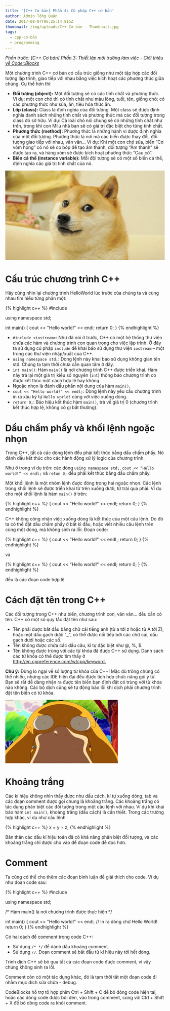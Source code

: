 ```yaml
---
title: '[C++ Cơ bản] Phần 4: Cú pháp C++ cơ bản'
author: Admin Tổng Quản
date: 2017-08-07T06:25:14.815Z
thumbnail: /img/uploads/C++ Cơ bản - Thumbnail.jpg
tags:
  - cpp-cơ-bản
  - programming
---
```

*Phần trước: [\[C++ Cơ bản\] Phần 3: Thiết lập môi trường làm việc - Giới thiệu về Code::Blocks](http://cowboycoder.tech/article/c-co-ban-phan-3-thiet-lap-moi-truong-lam-viec-gioi-thieu-ve-codeblocks)*

Một chương trình C++ cơ bản có cấu trúc giống như một tập hợp các đối tượng lập trình, giao tiếp với nhau bằng việc kích hoạt các phương thức giữa chúng. Cụ thể hơn thì:

* **Đối tượng (object):** Một đối tượng sẽ có các tính chất và phương thức. Ví dụ: một con chó thì có tính chất như màu lông, tuổi, tên, giống chó; có các phương thức như sủa, ăn, tiêu hóa thức ăn.
* **Lớp (class):** Class là định nghĩa của đối tượng. Một class sẽ được định nghĩa danh sách những tính chất và phương thức mà các đối tượng trong class đó sở hữu. Ví dụ: Cả loài chó nói chung sẽ có những tính chất như trên, trong khi con Milu nhà bạn sẽ có giá trị đặc biệt cho từng tính chất.
* **Phương thức (method):** Phương thức là những hành vi được định nghĩa của một đối tượng. Phương thức là nơi mà các biến được thay đổi, đối tượng giao tiếp với nhau, vân vân… Ví dụ: Khi một con chó sủa, biến “Cơ vòm họng” có nó sẽ co bóp để tạo âm thanh, đối tượng “Âm thanh” sẽ được tạo ra, và hàng xóm sẽ được kích hoạt phương thức “Cau có”.
* **Biến cá thể (instance variable):** Mỗi đội tượng sẽ có một số biến cá thể, định nghĩa các giá trị tính chất của nó.

![undefined](/img/uploads/cpp-cơ-bản-4-1.jpg)
 
# Cấu trúc chương trình C++

Hãy cùng nhìn lại chương trình HelloWorld lúc trước của chúng ta và cùng nhau tìm hiểu từng phần một:

{% highlight c++ %}
#include <iostream>

using namespace std;

int main()
{
    cout << "Hello world!" << endl;
    return 0;
}
{% endhighlight %}

* ```#include <iostream>```: Như đã nói ở trước, C++ có một hệ thống thư viện chứa các hàm và chương trình con quan trọng cho việc lập trình. Ở đây ta sử dụng cú pháp ```include``` để khai báo sử dụng thư viện ```iostream``` – một trong các thư viện nhập/xuất của C++.
* ```using namespace std;```: Dòng lệnh này khai báo sử dụng không gian tên std. Chúng ta tạm thời chưa cần quan tâm ở đây. 
* ```int main()```: Hàm ```main()``` là nơi chương trình C++ được triển khai. Hàm này trả lại một giá trị kiểu số nguyên (```int```) thông báo chương trình có được kết thúc một cách hợp lệ hay không.
* Ngoặc nhọn là đánh dấu phần nội dung của hàm ```main()```.
* ```cout << "Hello world!" << endl;```: Dòng lệnh này yêu cầu chương trình in ra xâu ký tự ```Hello world!``` cùng với việc xuống dòng.
* ```return 0;```: Báo hiệu kết thúc hàm ```main()```, trả về giá trị 0 (chương trình kết thúc hợp lệ, không có gì bất thường).

# Dấu chấm phẩy và khối lệnh ngoặc nhọn

Trong C++, tất cả các dòng lệnh đều phải kết thúc bằng dấu chấm phẩy. Nó đánh dấu kết thúc cho các hành động xử lý logic của chương trình.

Như ở trong ví dụ trên: các dòng ```using namespace std;```, ```cout << “Hello world!” << endl;``` và ```retun 0;``` đều phải kết thúc bằng dấu chấm phẩy.

Một khối lệnh là một nhóm lệnh được đóng trong hai ngoặc nhọn. Các lệnh trong khối lệnh sẽ được triển khai từ trên xuống dưới, từ trái qua phải. Ví dụ cho một khối lệnh là hàm ```main()``` ở trên:

{% highlight c++ %}
{
    cout << "Hello world!" << endl;
    return 0;
}
{% endhighlight %}

C++ không công nhận việc xuống dòng là kết thúc của một câu lệnh. Do đó ta có thể đặt dấu chấm phẩy ở bất kì đâu, hoặc viết nhiều câu lệnh trên cùng một dòng, mà không sinh ra lỗi. Đoạn code:

{% highlight c++ %}
{
    cout << "Hello world!" << endl
    ;
    return 0;
}
{% endhighlight %}

và

{% highlight c++ %}
{
    cout << "Hello world!" << endl; return 0;
}
{% endhighlight %}

đều là các đoạn code hợp lệ.

# Cách đặt tên trong C++

Các đối tượng trong C++ như biến, chương trình con, vân vân… đều cần có tên. C++ có một số quy tắc đặt tên như sau:

* Tên phải được bắt đầu bằng chữ cái tiếng anh (từ a tới z hoặc từ A tới Z), hoặc một dấu gạch dưới "_", có thể được nối tiếp bởi các chữ cái, dấu gạch dưới hoặc các số.
* Tên không được chứa các dấu câu, kí tự đặc biệt như @, %, $.
* Tên không được trùng với các từ khóa đã được C++ sử dụng. Danh sách các từ khóa có thể được tìm thấy ở <http://en.cppreference.com/w/cpp/keyword.>

**Chú ý:** Đừng lo ngại về số lượng từ khóa của C++! Mặc dù trông chúng có thể nhiều, nhưng các IDE hiện đại đều được tích hợp chức năng gợi ý từ. Bạn sẽ rất dễ dàng nhận ra được tên biến bạn định đặt có trùng với từ khóa nào không. Các bộ dịch cũng sẽ tự động báo lỗi khi dịch phải chương trình đặt tên biến có từ khóa.

![undefined](/img/uploads/cpp-cơ-bản-2-1.jpg)

# Khoảng trắng

Các kí hiệu không nhìn thấy được như dấu cách, kí tự xuống dòng, tab và các đoạn comment được gọi chung là khoảng trắng. Các khoảng trắng có tác dụng phân biệt các đối tượng trong một câu lệnh với nhau. Ví dụ khi khai báo hàm ```int main()```, khoảng trắng (dấu cách) là cần thiết. Trong các trường hợp khác, ví dụ như câu lệnh

{% highlight c++ %}
x = y + z;
{% endhighlight %}

Bản thân các dấu kí hiệu toán đã có khả năng phân biệt đối tượng, và các khoảng trắng chỉ được cho vào để đoạn code dễ đọc hơn.

# Comment

Ta cũng có thể cho thêm các đoạn bình luận để giải thích cho code. Ví dụ như đoạn code sau:

{% highlight c++ %}
#include <iostream>

using namespace std;

/* Hàm main() là nơi chương trình được thực hiện */

int main() 
{
    cout << "Hello world!" << endl; // In ra dòng chữ Hello World!
    return 0;
}
{% endhighlight %}

Có hai cách để comment trong code C++:
* Sử dụng ```/* */``` để dánh dấu khoảng comment.
* Sử dụng ```//```. Đoạn comment sẽ bắt đầu từ kí hiệu này tới hết dòng.

Trình dịch C++ sẽ bỏ qua tất cả các đoạn code được comment, vì vậy chúng không sinh ra lỗi.

Comment còn có một tác dụng khác, đó là tạm thời tắt một đoạn code đi nhằm mục đích sửa chữa - debug.

CodeBlocks hỗ trợ tổ hợp phím Ctrl + Shift + C để bỏ dòng code hiện tại, hoặc các dòng code được bôi đen, vào trong comment, cùng với Ctrl + Shift + X để bỏ dòng code ra khỏi comment.






